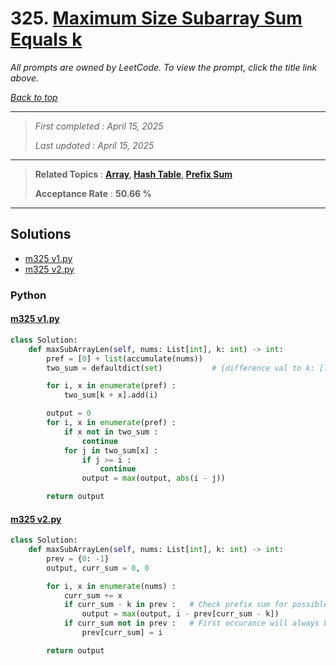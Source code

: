 # 325. [Maximum Size Subarray Sum Equals k](<https://leetcode.com/problems/maximum-size-subarray-sum-equals-k>)

*All prompts are owned by LeetCode. To view the prompt, click the title link above.*

*[Back to top](<../README.md>)*

------

> *First completed : April 15, 2025*
>
> *Last updated : April 15, 2025*

------

> **Related Topics** : **[Array](<by_topic/Array.md>), [Hash Table](<by_topic/Hash Table.md>), [Prefix Sum](<by_topic/Prefix Sum.md>)**
>
> **Acceptance Rate** : **50.66 %**

------

## Solutions

- [m325 v1.py](<../my-submissions/m325 v1.py>)
- [m325 v2.py](<../my-submissions/m325 v2.py>)
### Python
#### [m325 v1.py](<../my-submissions/m325 v1.py>)
```Python
class Solution:
    def maxSubArrayLen(self, nums: List[int], k: int) -> int:
        pref = [0] + list(accumulate(nums))
        two_sum = defaultdict(set)           # {difference val to k: [list of index sources]}

        for i, x in enumerate(pref) :
            two_sum[k + x].add(i)

        output = 0
        for i, x in enumerate(pref) :
            if x not in two_sum :
                continue
            for j in two_sum[x] :
                if j >= i :
                    continue
                output = max(output, abs(i - j))

        return output
```

#### [m325 v2.py](<../my-submissions/m325 v2.py>)
```Python
class Solution:
    def maxSubArrayLen(self, nums: List[int], k: int) -> int:
        prev = {0: -1}
        output, curr_sum = 0, 0

        for i, x in enumerate(nums) :
            curr_sum += x
            if curr_sum - k in prev :   # Check prefix sum for possible k match
                output = max(output, i - prev[curr_sum - k])
            if curr_sum not in prev :   # First occurance will always be farthest / longest
                prev[curr_sum] = i

        return output
```

